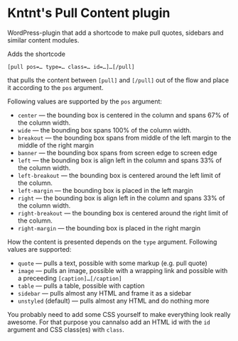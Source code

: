 # Kntnt's Pull Content plugin

WordPress-plugin that add a shortcode to make pull quotes, sidebars and similar content modules.

Adds the shortcode

`[pull pos=… type=… class=… id=…]…[/pull]`

that pulls the content between `[pull]` and `[/pull]` out of the flow and place it according to the `pos` argument.

Following values are supported by the `pos` argument:

* `center` — the bounding box is centered in the column and spans 67% of the column width.
* `wide` — the bounding box spans 100% of the column width.
* `breakout` — the bounding box spans from middle of the left margin to the middle of the right margin
* `banner` — the bounding box spans from screen edge to screen edge
* `left` — the bounding box is align left in the column and spans 33% of the column width.
* `left-breakout` — the bounding box is centered around the left limit of the column. 
* `left-margin` — the bounding box is placed in the left margin
* `right` — the bounding box is align left in the column and spans 33% of the column width.
* `right-breakout` — the bounding box is centered around the right limit of the column.
* `right-margin` — the bounding box is placed in the right margin

How the content is presented depends on the `type` argument. Following values are supported:

* `quote` — pulls a text, possible with some markup (e.g. pull quote)
* `image` — pulls an image, possible with a wrapping link and possible with a preceeding `[caption]…[/caption]`
* `table` — pulls a table, possible with caption
* `sidebar` — pulls almost any HTML and frame it as a sidebar
* `unstyled` (default) — pulls almost any HTML and do nothing more

You probably need to add some CSS yourself to make everything look really awesome. For that purpose you cannalso add an HTML id with the `id` argument and CSS class(es) with `class`.
